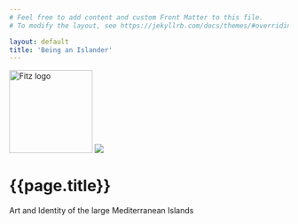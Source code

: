```yaml
---
# Feel free to add content and custom Front Matter to this file.
# To modify the layout, see https://jekyllrb.com/docs/themes/#overriding-theme-defaults

layout: default
title: 'Being an Islander'
---
```


<div class="section" id="holding">
  <div class="intro col-md-12">
  <a href="https://www.fitzmuseum.cam.ac.uk"><img src="https://beta.fitz.ms/images/logos/Fitz_logo_white.png" width="150" alt="Fitz logo" /></a>  <img src="https://upload.wikimedia.org/wikipedia/commons/thumb/0/0a/StavrosNiarchosFoundation-logo_%282013%29.svg/352px-StavrosNiarchosFoundation-logo_%282013%29.svg.png" />
  <h1>{{page.title}}</h1>
  <p>Art and Identity of the large Mediterranean Islands</p>

  </div>
</div>
<div id="player">
    <audio autoplay hidden loop>
     <source src="{{ site.baseurl }}/mp3/sea.mp3" type="audio/mpeg">
                If you're reading this, audio isn't supported.
    </audio>
</div>
